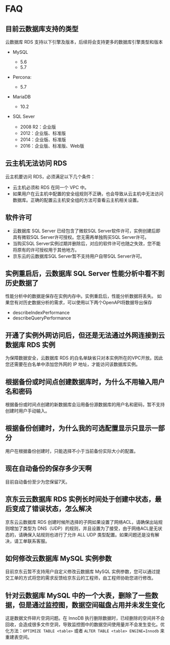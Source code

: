 # FAQ
## 目前云数据库支持的类型
云数据库 RDS 支持以下引擎及版本，后续将会支持更多的数据库引擎类型和版本
- MySQL
  - 5.6
  - 5.7
  
- Percona:
  - 5.7
  
- MariaDB
  - 10.2
  
- SQL Sever
  - 2008 R2：企业版
  - 2012：企业版、标准版
  - 2014：企业版、标准版
  - 2016：企业版、标准版、Web版

## 云主机无法访问 RDS
云主机要访问 RDS，必须满足以下几个条件：
  - 云主机必须和 RDS 在同一个 VPC 中。
  - 如果用户在云主机中配置的安全组规则不正确，也会导致从云主机中无法访问数据库。正确的配置云主机安全组的方法可查看云主机相关设置。

## 软件许可
- 云数据库 SQL Server 已经包含了微软SQL Server软件许可，实例创建后即具有微软SQL Server许可授权。您无需再单独购买SQL Server许可。
- 当购买SQL Server实例过期并删除后，对应的软件许可也随之失效，您不能将原有的许可授权用于其他地方。
- 京东云的云数据库SQL Server暂不支持用户自带SQL Server许可。

## 实例重启后，云数据库 SQL Server 性能分析中看不到历史数据了
性能分析中的数据是保存在实例内存中。实例重启后，性能分析数据将丢失。 如果您有对历史数据分析的需求，可以使用以下两个OpenAPI将数据导出保存
- describeIndexPerformance
- describeQueryPerformance

## 开通了实例外网访问后，但还是无法通过外网连接到云数据库 RDS 实例
为保障数据安全，云数据库 RDS 的白名单缺省只对本实例所在的VPC开放。因此您还需要在白名单中添加您外网的 IP 地址，才能访问该数据库实例。

## 根据备份或时间点创建数据库时，为什么不用输入用户名和密码
根据备份或时间点创建的新数据库会沿用备份源数据库的用户名和密码，暂不支持创建时用户手动输入。

## 根据备份创建时，为什么我的可选配置显示只显示一部分
用户在根据备份创建时，只能选择不小于当前备份实际大小的配置。

## 现在自动备份的保存多少天啊
目前自动备份至少为您保留7天。

## 京东云云数据库 RDS 实例长时间处于创建中状态，最后变成了错误状态，怎么解决
京东云云数据库 RDS 创建时候所选择的子网如果设置了网络ACL，请确保出站规则增加了类型为 DNS（UDP）的规则，并且设置为了接受，由于网络ACL是无状态的，请确保入站规则也进行了允许 ALL UDP 类型配置。如果问题还是没有解决，请工单联系客服。

## 如何修改云数据库 MySQL 实例参数
目前京东云暂不支持用户自定义修改云数据库 MySQL 实例参数，您可以通过提交工单的方式将您的需求反馈给京东云的工程师，由工程师协助您进行修改。

## 针对云数据库 MySQL 中的一个大表，删除了一些数据，但是通过监控图，数据空间磁盘占用并未发生变化
这是数据文件碎片空洞问题。在 InnoDB 执行删除数据时，已经删除的空间并不会回收，会造成很多文件空洞，导致监控图中的数据空间使用量并不会发生变化。优化方法：`OPTIMIZE TABLE <table>` 或者 `ALTER TABLE <table> ENGINE=Innodb` 来重建表空间。
